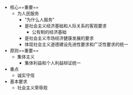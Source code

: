 - 核心==重要==
	- 为人民服务
		- “为什么人服务”
		- 是社会主义经济基础和人际关系的客观要求
			- 公有制的经济基础
		- 是社会主义市场经济健康发展的要求
		- 体现社会主义道德建设先进性要求和广泛性要求的统一
- 原则==重要==
	- 集体主义
		- 集体利益和个人利益辩证统一
- 重点
	- 诚实守信
- 基本要求
	- 社会主义荣辱观